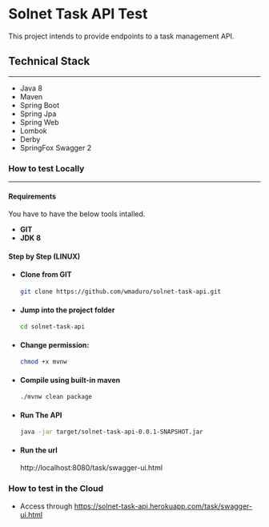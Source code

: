 
# Solnet Task API Test

This project intends to provide endpoints to a task management API.

## Technical Stack
-----------
- Java 8
- Maven
- Spring Boot
- Spring Jpa
- Spring Web
- Lombok
- Derby
- SpringFox Swagger 2

### How to test Locally
-----------
#### Requirements
You have to have the below tools intalled.
- **GIT**
- **JDK 8**

#### Step by Step (LINUX)

- #### Clone from GIT
    ```sh
    git clone https://github.com/wmaduro/solnet-task-api.git
    ```
- #### Jump into the project folder 
    ```sh
    cd solnet-task-api
    ```    
- #### Change permission:
    ```sh
    chmod +x mvnw
    ```  
- #### Compile using built-in maven  
    ```sh
    ./mvnw clean package
    ```
- #### Run The API
    ```sh
    java -jar target/solnet-task-api-0.0.1-SNAPSHOT.jar
    ```          
- #### Run the url 
    http://localhost:8080/task/swagger-ui.html

### How to test in the Cloud
- Access through https://solnet-task-api.herokuapp.com/task/swagger-ui.html

